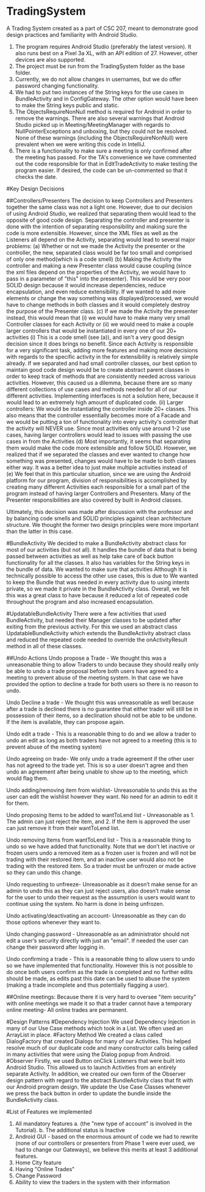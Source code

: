 # TradingSystem
A Trading System created as a part of CSC 207, meant to demonstrate good design practices and familiarity with Android Studio.
1. The program requires Android Studio (preferably the latest version). It also runs best
 on a Pixel 3a XL, with an API edition of 27. However, other devices are also supported.
2. The project must be run from the TradingSystem folder as the base folder.
3. Currently, we do not allow changes in usernames, but we do offer password changing 
functionality. 
4. We had to put two instances of the String keys for the use cases in BundleActivity and in 
ConfigGateway. The other option would have been to make the String keys public and static. 
5. The ObjectsRequireNonNull method is required for Android in order to remove the warnings. There
are also several warnings that Android Studio picked up in Meeting/MeetingManager
with regards to NullPointerExceptions and unboxing, but they could not be resolved. None of these 
warnings (including the ObjectsRequireNonNull) were prevalent when we were writing this code in 
IntelliJ.
6. There is a functionality to make sure a meeting is only confirmed after the meeting has passed.
For the TA's convenience we have commented out the code responsible for that in EditTradeActivity to
make testing the program easier. If desired, the code can be un-commented so that it checks the date.

#Key Design Decisions

##Controllers/Presenters
 The decision to keep Controllers and Presenters together the same class was not a light one.
However, due to our decision of using Android Studio, we realized that separating them would lead 
to the opposite of good code design. Separating the controller and presenter is done with the 
intention of separating responsibility and making sure the code is more extensible.
However, since the XML files as well as the Listeners all depend on the Activity, 
separating would lead to several major problems:
    (a) Whether or not we made the Activity the presenter or the controller, the new, separated class
    would be far too small and comprised of only one method(which is a code smell)
    (b) Making the Activity the controller and making a new Presenter class would cause coupling 
    (since the xml files depend on the properties of the Activity, we would have to pass in a 
    parameter of "this" into the presenter). This would be very poor SOLID design because it would
    increase dependencies, reduce encapsulation, and even reduce extensibility. If we wanted
    to add more elements or change the way something was displayed/processed, we would have to 
    change methods in both classes and it would completely destroy the purpose of the Presenter class.
    (c) If we made the Activity the presenter instead, this would mean that (i) we would have to
    make many very small Controller classes for each Activity or (ii) we would need to make a couple 
    larger controllers that would be instantiated in every one of our 20+ activities
        (i) This is a code smell (see (a)), and isn't a very good design decision since it
        does brings no benefit. Since each Activity is responsible for a very significant task,
        adding more features and making more decisions with regards to the specific activity in the
        for extensibility is relatively simple already. If we separated and had small controller 
        classes, our best option to maintain good code design would be to create abstract parent 
        classes in order to keep track of methods that are consistently needed across various 
        activities. However, this caused us a dilemma, because there are so many different collections
        of use cases and methods needed for all of our different activities. Implementing interfaces
        is not a solution here, because it would lead to an extremely high amount of duplicated code.
        (ii) Larger controllers: We would be instantiating the controller inside 20+ classes.
         This also means that the controller essentially becomes more of a Facade and we would be
         putting a ton of functionality into every activity's controller that the activity will 
         NEVER use. Since most activities only use around 1-2 use cases, having larger 
         controllers would lead to issues with passing the use cases in from the Activities
    (d) Most importantly, it seems that separating them would make the code more extensible and
    follow SOLID. However, we realized that if we separated the classes and ever wanted to change
    how something was presented, changes would have to be made to both classes either way. It was
    a better idea to just make multiple activities instead of  
    (e) We feel that in this particular situation, since we are using the Android platform for our
    program, division of responsibilities is accomplished by creating many different Activities
    each responsible for a small part of the program instead of having larger Controllers and 
    Presenters. Many of the Presenter responsibilities are also covered by built in Android classes.
    
Ultimately, this decision was made after discussion with the professor and by balancing code smells 
and SOLID principles against clean architecture structure. We thought the former two design principles
 were more important than the latter in this case.
 
 #BundleActivity
 We decided to make a BundleActivity abstract class for most of our activities (but not all). It
 handles the bundle of data that is being passed between activities as well as help take care of 
 back button functionality for all the classes. It also has variables for the String keys in the 
 bundle of data. We wanted to make sure that activities 
 Although it is technically possible to access the other use cases, this is due to 
 We wanted to keep the Bundle that was needed
 in every activity due to using intents private,
 so we made it private in the BundleActivity class.
 Overall, we felt this was a great class to have because it reduced a lot of repeated code throughout
 the program and also increased encapsulation.
 
 #UpdatableBundleActivity
 There were a few activities that used BundleActivity, but needed their Manager classes to be 
 updated after exiting from the previous activity. For this we used an abstract class UpdatableBundleActivity
 which extends the BundleActivity abstract class and reduced the repeated code needed to override
 the onActivityResult method in all of these classes.


##Undo Actions
Undo propose a Trade - We thought this was a unreasonable thing to allow Traders to undo because they should really only be able to undo
                       a trade proposal before both users have agreed to a meeting to prevent abuse of the meeting system.
                       In that case we have provided the option to decline a trade for both users so there is no reason to undo.

Undo Decline a trade - We thought this was unreasonable as well because after a trade is declined there is no guarantee that either trader will still
                       be in possession of their items, so a declination should not be able to be undone. If the item is available, they can propose again.

Undo edit a trade    - This is a reasonable thing to do and we allow a trader to undo an edit as long as both traders have not agreed to a meeting
                       (this is to prevent abuse of the meeting system)

Undo agreeing on trade- We only undo a trade agreement if the other user has not agreed to the trade yet. This is so a user doesn't agree and then
                        undo an agreement after being unable to show up to the meeting, which would flag them.

Undo adding/removing item from wishlist- Unreasonable to undo this as the user can edit the wishlist however they want. No need for an admin to edit it for them.

Undo proposing Items to be added to wantToLend list - Unreasonable as 1. The admin can just reject the item, and 2. If the item is approved the user can just
                                                        remove it from their wantToLend list.

Undo removing Items from wantToLend list - This is a reasonable thing to undo so we have added that functionality.
                                           Note that we don’t let inactive or frozen users undo a removed item as a
                                           frozen user is frozen and will not be trading with their restored item,
                                            and an inactive user would also not be trading with the restored item. So a
                                            trader must be unfrozen or made active so they can undo this change.

Undo requesting to unfreeze- Unreasonable as it doesn’t make sense for an admin to undo this as they can just reject users,
                             also doesn’t make sense for the user to undo their request as the assumption is users
                             would want to continue using the system. No harm is done in being unfrozen.

Undo activating/deactivating an account- Unreasonable as they can do those options whenever they want to.

Undo changing password - Unreasonable as an administrator should not edit a user’s security directly with just an "email". If needed the user
                         can change their password after logging in.

Undo confirming a trade - This is a reasonable thing to allow users to undo so we have implemented that functionality.
                          However this is not possible to do once both users confirm as the trade is completed and no further
                          edits should be made, as edits past this date can be used to abuse the system (making a trade incomplete
                          and thus potentially flagging a user).

##Online meetings:
Because there it is very hard to oversee "item security" with online meetings we made it so that a
trader cannot have a temporary online meeting- All online trades are permanent.

#Design Patterns
#Dependency Injection
We used Dependency Injection in many of our Use Case methods which took in a List. We often 
used an ArrayList in place.
#Factory Method
We created a class called DialogFactory that created Dialogs for many of our Activities.
This helped resolve much of our duplicate code and many constructor calls being called in many 
activities that were using the Dialog popup from Android.
#Observer 
Firstly, we used Button onClick Listeners that were built into Android Studio. This allowed us to
launch Activities from an entirely separate Activity.
In addition, we created our own form of the Observer design pattern with regard to the abstract 
BundleActivity class that fit with our Android program design. We update the Use Case Classes
whenever we press the back button in order to update the bundle inside the BundleActivity class.

#List of Features we implemented
1. All mandatory features
 a. (the "new type of account" is involved in the Tutorial).
 b. The additional status is Inactive
2. Android GUI - based on the enormous amount of code we had to rewrite (none of our controllers or
presenters from Phase 1 were ever used, we had to change our Gateways), we believe this merits at 
least 3 additional features.
3. Home City feature
4. Having "Online Trades"
5. Change Password
6. Ability to view the traders in the system with their information
